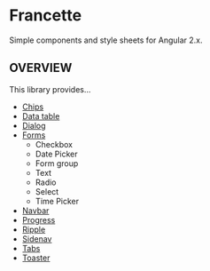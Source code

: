 # Francette

Simple components and style sheets for Angular 2.x.

## OVERVIEW

This library provides...

* [Chips](https://github.com/chloe463/francette/tree/master/src/app/chip)
* [Data table](https://github.com/chloe463/francette/tree/master/src/app/data-table/README.md)
* [Dialog](https://github.com/chloe463/francette/tree/master/src/app/dialog/README.md)
* [Forms](https://github.com/chloe463/francette/tree/master/src/app/forms/README.md)
  * Checkbox
  * Date Picker
  * Form group
  * Text
  * Radio
  * Select
  * Time Picker
* [Navbar](https://github.com/chloe463/francette/tree/master/app/navbar/README.md)
* [Progress](https://github.com/chloe463/francette/tree/master/app/progress/README.md)
* [Ripple](https://github.com/chloe463/francette/tree/master/app/ripple/README.md)
* [Sidenav](https://github.com/chloe463/francette/tree/master/app/side-nav/README.md)
* [Tabs](https://github.com/chloe463/francette/tree/master/app/tabs/README.md)
* [Toaster](https://github.com/chloe463/francette/tree/master/app/toaster/README.md)
